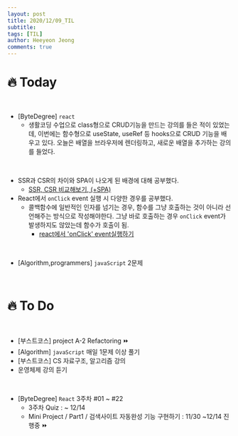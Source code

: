 ```yaml
---
layout: post
title: 2020/12/09_TIL
subtitle:
tags: [TIL]
author: Heeyeon Jeong
comments: true
---
```


# 🔥 Today

<br>

- [ByteDegree] `react`
  - 생활코딩 수업으로 class형으로 CRUD기능을 만드는 강의를 들은 적이 있었는데, 이번에는 함수형으로 useState, useRef 등 hooks으로 CRUD 기능을 배우고 있다. 오늘은 배열을 브라우저에 렌더링하고, 새로운 배열을 추가하는 강의를 들었다.

<br>

- SSR과 CSR의 차이와 SPA이 나오게 된 배경에 대해 공부했다.
  - [SSR, CSR 비교해보기, (+SPA)](https://heeyeonjeong.tistory.com/56)
- React에서 `onClick` event 실행 시 다양한 경우를 공부했다.
  - 콜백함수에 일반적인 인자를 넘기는 경우, 함수를 그냥 호출하는 것이 아니라 선언해주는 방식으로 작성해야한다. 그냥 바로 호출하는 경우 `onClick` event가 발생하지도 않았는데 함수가 호출이 됨.
    - [react에서 'onClick' event실행하기](https://heeyeonjeong.tistory.com/55?category=932597)

<br>

- [Algorithm,programmers] `javaScript` 2문제

<br>

# 🔥 To Do

<br>

- [부스트코스] project A-2 Refactoring ⏩
- [Algorithm] `javaScript` 매일 1문제 이상 풀기
- [부스트코스] CS 자료구조, 알고리즘 강의
- 운영체제 강의 듣기

<br>

- [ByteDegree] `React` 3주차 #01 ~ #22
  - 3주차 Quiz : ~ 12/14
  - Mini Project / Part1 / 검색사이트 자동완성 기능 구현하기 : 11/30 ~12/14 진행중 ⏩

